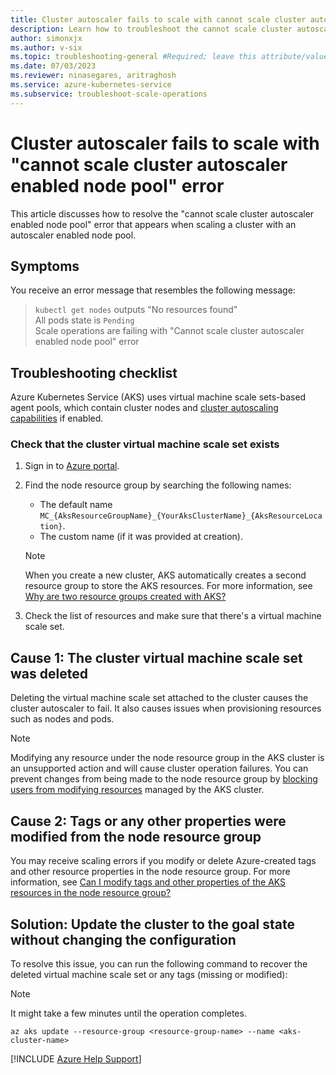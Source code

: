 ```yaml
---
title: Cluster autoscaler fails to scale with cannot scale cluster autoscaler enabled node pool error
description: Learn how to troubleshoot the cannot scale cluster autoscaler enabled node pool error when your autoscaler isn't scaling up or down.
author: simonxjx
ms.author: v-six
ms.topic: troubleshooting-general #Required; leave this attribute/value as-is.
ms.date: 07/03/2023
ms.reviewer: ninasegares, aritraghosh
ms.service: azure-kubernetes-service
ms.subservice: troubleshoot-scale-operations
---
```

# Cluster autoscaler fails to scale with "cannot scale cluster autoscaler enabled node pool" error

This article discusses how to resolve the "cannot scale cluster autoscaler enabled node pool" error that appears when scaling a cluster with an autoscaler enabled node pool.

## Symptoms

You receive an error message that resembles the following message:

> `kubectl get nodes` outputs "No resources found"  
> All pods state is `Pending`  
> Scale operations are failing with "Cannot scale cluster autoscaler enabled node pool" error

## Troubleshooting checklist

Azure Kubernetes Service (AKS) uses virtual machine scale sets-based agent pools, which contain cluster nodes and [cluster autoscaling capabilities](/azure/aks/cluster-autoscaler) if enabled.

### Check that the cluster virtual machine scale set exists

1. Sign in to [Azure portal](https://portal.azure.com).
1. Find the node resource group by searching the following names:

   - The default name `MC_{AksResourceGroupName}_{YourAksClusterName}_{AksResourceLocation}`.
   - The custom name (if it was provided at creation).

   > [!NOTE]
   > When you create a new cluster, AKS automatically creates a second resource group to store the AKS resources. For more information, see [Why are two resource groups created with AKS?](/azure/aks/faq#why-are-two-resource-groups-created-with-aks)

1. Check the list of resources and make sure that there's a virtual machine scale set.

## Cause 1: The cluster virtual machine scale set was deleted

Deleting the virtual machine scale set attached to the cluster causes the cluster autoscaler to fail. It also causes issues when provisioning resources such as nodes and pods.

> [!NOTE]
> Modifying any resource under the node resource group in the AKS cluster is an unsupported action and will cause cluster operation failures. You can prevent changes from being made to the node resource group by [blocking users from modifying resources](/azure/aks/cluster-configuration#fully-managed-resource-group-preview) managed by the AKS cluster.

## Cause 2: Tags or any other properties were modified from the node resource group

You may receive scaling errors if you modify or delete Azure-created tags and other resource properties in the node resource group. For more information, see [Can I modify tags and other properties of the AKS resources in the node resource group?](/azure/aks/faq#can-i-modify-tags-and-other-properties-of-the-aks-resources-in-the-node-resource-group)

## Solution: Update the cluster to the goal state without changing the configuration

To resolve this issue, you can run the following command to recover the deleted virtual machine scale set or any tags (missing or modified):

> [!NOTE]
> It might take a few minutes until the operation completes.

```azurecli
az aks update --resource-group <resource-group-name> --name <aks-cluster-name>
```

[!INCLUDE [Azure Help Support](../../includes/azure-help-support.md)]
